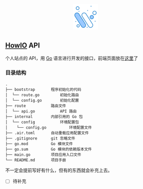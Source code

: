 <h1 align="center">
    <br>
    <a href="https://howio.world">
        <img width="80" src="https://github.com/feilongjump/howio.world/blob/main/src/assets/logo.png?raw=1" alt="HowIO" />
    </a>
    <br>
</h1>

## [HowIO](https://howio.world) API

个人站点的 API，用 [Go](https://go.dev) 语言进行开发的接口，前端页面放在[这里](https://github.com/feilongjump/howio.world)了

### 目录结构

```
.
├── bootstrap       程序初始化的代码
│  └── route.go         初始化路由
│  └── config.go        初始化配置
├── route           路由文件
│  └── api.go           API 路由
├── internal        内部引用的 Go 包
│  └── config           环境配置包
│    └── config.go          环境配置文件
├── .air.toml       自动重载应用配置文件
├── .gitignore      git 忽略文件
├── go.mod          Go 模块文件
├── go.sum          Go 模块的依赖版本文件
├── main.go         项目应用入口文件
└── README.md       项目手册
```

不一定会提前写好有什么，但有的东西就会补充上去。

- [ ] 待补充